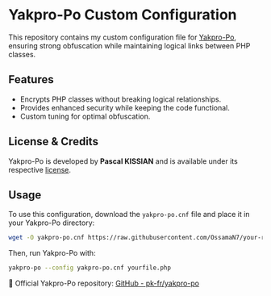 # Yakpro-Po Custom Configuration

This repository contains my custom configuration file for [Yakpro-Po](https://github.com/pk-fr/yakpro-po), ensuring strong obfuscation while maintaining logical links between PHP classes.

##  Features
- Encrypts PHP classes without breaking logical relationships.
- Provides enhanced security while keeping the code functional.
- Custom tuning for optimal obfuscation.

##  License & Credits
Yakpro-Po is developed by **Pascal KISSIAN** and is available under its respective [license](https://github.com/pk-fr/yakpro-po/).

##  Usage
To use this configuration, download the `yakpro-po.cnf` file and place it in your Yakpro-Po directory:
```sh
wget -O yakpro-po.cnf https://raw.githubusercontent.com/OssamaN7/your-repo/main/yakpro-po.cnf
```
Then, run Yakpro-Po with:
```sh
yakpro-po --config yakpro-po.cnf yourfile.php
```

🔗 Official Yakpro-Po repository: [GitHub - pk-fr/yakpro-po](https://github.com/pk-fr/yakpro-po)
